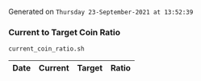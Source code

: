 Generated on `Thursday 23-September-2021 at 13:52:39`

### Current to Target Coin Ratio
`current_coin_ratio.sh`

Date|Current|Target|Ratio
---|---|---|---

